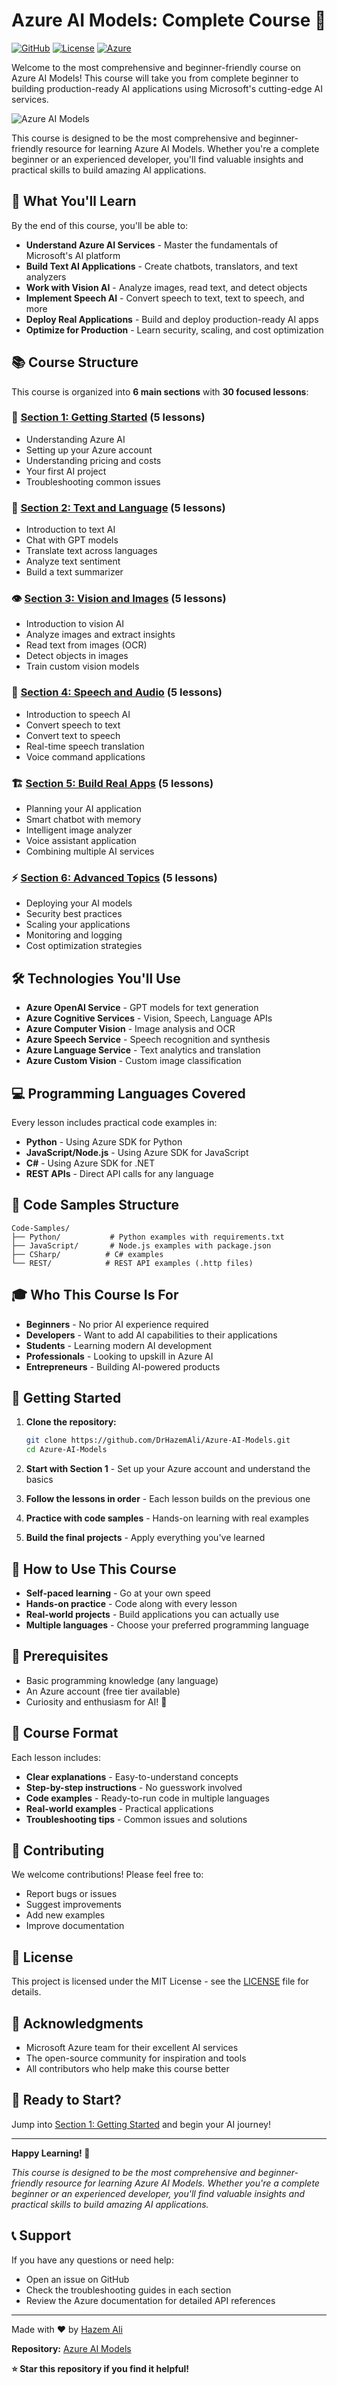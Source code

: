 # Azure AI Models: Complete Course 🚀

[![GitHub](https://img.shields.io/badge/GitHub-Repository-blue?style=for-the-badge&logo=github)](https://github.com/DrHazemAli/Azure-AI-Models)
[![License](https://img.shields.io/badge/License-MIT-green.svg?style=for-the-badge)](LICENSE)
[![Azure](https://img.shields.io/badge/Azure-AI%20Services-blue?style=for-the-badge&logo=microsoft-azure)](https://azure.microsoft.com/services/ai/)

Welcome to the most comprehensive and beginner-friendly course on Azure AI Models! This course will take you from complete beginner to building production-ready AI applications using Microsoft's cutting-edge AI services.

![Azure AI Models](https://github.com/DrHazemAli/Azure-AI-Models/blob/main/images/azure_models.jpg)


This course is designed to be the most comprehensive and beginner-friendly resource for learning Azure AI Models. Whether you're a complete beginner or an experienced developer, you'll find valuable insights and practical skills to build amazing AI applications.


## 🎯 What You'll Learn

By the end of this course, you'll be able to:
- **Understand Azure AI Services** - Master the fundamentals of Microsoft's AI platform
- **Build Text AI Applications** - Create chatbots, translators, and text analyzers
- **Work with Vision AI** - Analyze images, read text, and detect objects
- **Implement Speech AI** - Convert speech to text, text to speech, and more
- **Deploy Real Applications** - Build and deploy production-ready AI apps
- **Optimize for Production** - Learn security, scaling, and cost optimization

## 📚 Course Structure

This course is organized into **6 main sections** with **30 focused lessons**:

### 🚀 [Section 1: Getting Started](./01-Getting-Started/README.md) (5 lessons)
- Understanding Azure AI
- Setting up your Azure account
- Understanding pricing and costs
- Your first AI project
- Troubleshooting common issues

### 📝 [Section 2: Text and Language](./02-Text-and-Language/README.md) (5 lessons)
- Introduction to text AI
- Chat with GPT models
- Translate text across languages
- Analyze text sentiment
- Build a text summarizer

### 👁️ [Section 3: Vision and Images](./03-Vision-and-Images/README.md) (5 lessons)
- Introduction to vision AI
- Analyze images and extract insights
- Read text from images (OCR)
- Detect objects in images
- Train custom vision models

### 🎤 [Section 4: Speech and Audio](./04-Speech-and-Audio/README.md) (5 lessons)
- Introduction to speech AI
- Convert speech to text
- Convert text to speech
- Real-time speech translation
- Voice command applications

### 🏗️ [Section 5: Build Real Apps](./05-Build-Real-Apps/README.md) (5 lessons)
- Planning your AI application
- Smart chatbot with memory
- Intelligent image analyzer
- Voice assistant application
- Combining multiple AI services

### ⚡ [Section 6: Advanced Topics](./06-Advanced-Topics/README.md) (5 lessons)
- Deploying your AI models
- Security best practices
- Scaling your applications
- Monitoring and logging
- Cost optimization strategies

## 🛠️ Technologies You'll Use

- **Azure OpenAI Service** - GPT models for text generation
- **Azure Cognitive Services** - Vision, Speech, Language APIs
- **Azure Computer Vision** - Image analysis and OCR
- **Azure Speech Service** - Speech recognition and synthesis
- **Azure Language Service** - Text analytics and translation
- **Azure Custom Vision** - Custom image classification

## 💻 Programming Languages Covered

Every lesson includes practical code examples in:
- **Python** - Using Azure SDK for Python
- **JavaScript/Node.js** - Using Azure SDK for JavaScript
- **C#** - Using Azure SDK for .NET
- **REST APIs** - Direct API calls for any language

## 📁 Code Samples Structure

```
Code-Samples/
├── Python/           # Python examples with requirements.txt
├── JavaScript/       # Node.js examples with package.json
├── CSharp/          # C# examples
└── REST/            # REST API examples (.http files)
```

## 🎓 Who This Course Is For

- **Beginners** - No prior AI experience required
- **Developers** - Want to add AI capabilities to their applications
- **Students** - Learning modern AI development
- **Professionals** - Looking to upskill in Azure AI
- **Entrepreneurs** - Building AI-powered products

## 🚀 Getting Started

1. **Clone the repository:**
   ```bash
   git clone https://github.com/DrHazemAli/Azure-AI-Models.git
   cd Azure-AI-Models
   ```

2. **Start with Section 1** - Set up your Azure account and understand the basics
3. **Follow the lessons in order** - Each lesson builds on the previous one
4. **Practice with code samples** - Hands-on learning with real examples
5. **Build the final projects** - Apply everything you've learned

## 📖 How to Use This Course

- **Self-paced learning** - Go at your own speed
- **Hands-on practice** - Code along with every lesson
- **Real-world projects** - Build applications you can actually use
- **Multiple languages** - Choose your preferred programming language

## 🔗 Prerequisites

- Basic programming knowledge (any language)
- An Azure account (free tier available)
- Curiosity and enthusiasm for AI! 🤖

## 📝 Course Format

Each lesson includes:
- **Clear explanations** - Easy-to-understand concepts
- **Step-by-step instructions** - No guesswork involved
- **Code examples** - Ready-to-run code in multiple languages
- **Real-world examples** - Practical applications
- **Troubleshooting tips** - Common issues and solutions

## 🤝 Contributing

We welcome contributions! Please feel free to:
- Report bugs or issues
- Suggest improvements
- Add new examples
- Improve documentation

## 📄 License

This project is licensed under the MIT License - see the [LICENSE](LICENSE) file for details.

## 🙏 Acknowledgments

- Microsoft Azure team for their excellent AI services
- The open-source community for inspiration and tools
- All contributors who help make this course better

## 🎉 Ready to Start?

Jump into [Section 1: Getting Started](./01-Getting-Started/README.md) and begin your AI journey!

---

**Happy Learning! 🚀**

*This course is designed to be the most comprehensive and beginner-friendly resource for learning Azure AI Models. Whether you're a complete beginner or an experienced developer, you'll find valuable insights and practical skills to build amazing AI applications.*

## 📞 Support

If you have any questions or need help:
- Open an issue on GitHub
- Check the troubleshooting guides in each section
- Review the Azure documentation for detailed API references

---

Made with ❤️ by [Hazem Ali](https://www.github.com/DrHazemAli)

**Repository:** [Azure AI Models](https://github.com/DrHazemAli/Azure-AI-Models)

**⭐ Star this repository if you find it helpful!**